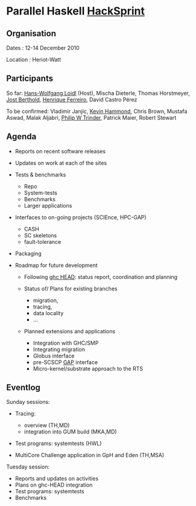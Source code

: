 # Parallel Haskell [HackSprint](hack-sprint)

## Organisation


Dates : 12-14 December 2010


Location : Heriot-Watt

## Participants


So far:
[ Hans-Wolfgang Loidl](http://www.macs.hw.ac.uk/~hwloidl/) (Host), Mischa Dieterle, Thomas Horstmeyer, [ Jost Berthold](http://www.mathematik.uni-marburg.de/~berthold/), [ Henrique Ferreiro](http://www.madsgroup.org/staff/henrique/), David Castro Pérez


To be confirmed:
Vladimir Janjic, [ Kevin Hammond](http://www.cs.st-andrews.ac.uk/~kh/), Chris Brown, Mustafa Aswad, Malak Aljabri, [ Philip W Trinder](http://www.macs.hw.ac.uk/~trinder/), Patrick Maier, Robert Stewart

## Agenda

- Reports on recent software releases
- Updates on work at each of the sites
- Tests & benchmarks

  - Repo
  - System-tests
  - Benchmarks
  - Larger applications
- Interfaces to on-going projects (SCIEnce, HPC-GAP)

  - CASH
  - SC skeletons
  - fault-tolerance
- Packaging
- Roadmap for future development

  - Following [ ghc HEAD](http://james.mathematik.uni-marburg.de:8080/darcs/darcsweb.cgi??r=ghc-HEAD): status report, coordination and planning
  - Status of/ Plans for existing branches 

    - migration, 
    - tracing, 
    - data locality
    - ...
  - Planned extensions and applications

    - Integration with GHC/SMP
    - Integrating migration
    - Globus interface
    - pre-SCSCP [ GAP](http://www.gap-system.org/) interface
    - Micro-kernel/substrate approach to the RTS

## Eventlog


Sunday sessions:

- Tracing: 

  - overview (TH,MD)
  - integration into GUM build (MKA,MD)
- Test programs: systemtests (HWL)
- MultiCore Challenge application in GpH and Eden (TH,MSA)


Tuesday session:

- Reports and updates on activities
- Plans on ghc-HEAD integration
- Test programs: systemtests
- Benchmarks

